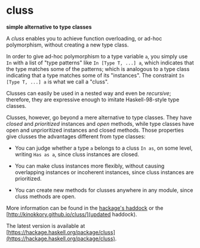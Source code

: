 cluss
=====

**simple alternative to type classes**

A *cluss* enables you to achieve function overloading, or ad-hoc polymorphism,
without creating a new type class.

In order to give ad-hoc polymorphism to a type variable `a`,
you simply use `In` with a list of "type patterns" like `In [Type T, ...] a`,
which indicates that the type matches some of the patterns;
which is analogous to a type class indicating that a type matches some of its "instances".
The constraint `In [Type T, ...] a` is what we call a "cluss".

Clusses can easily be used in a nested way
and even be *recursive*;
therefore, they are expressive enough to imitate Haskell-98-style type classes.

Clusses, however, go beyond a mere alternative to type classes.
They have *closed* and *prioritized* instances and *open* methods,
while type classes have open and unprioritized instances and closed methods.
Those properties give clusses the advantages different from type classes:

* You can judge whether a type `a` belongs to a cluss `In as`,
    on some level, writing `Has as a`,
    since cluss instances are closed.

* You can make cluss instances more flexibly,
    without causing overlapping instances or incoherent instances,
    since cluss instances are prioritized.

* You can create new methods for clusses anywhere in any module,
    since cluss methods are open.

More information can be found in the [hackage's haddock](http://hackage.haskell.org/package/cluss) or the [http://kinokkory.github.io/cluss/](updated haddock).

The latest version is available at [https://hackage.haskell.org/package/cluss](https://hackage.haskell.org/package/cluss).
